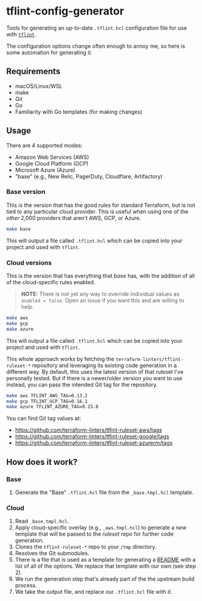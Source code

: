 # tflint-config-generator

Tools for generating an up-to-date `.tflint.hcl` configuration file for use with [`tflint`](https://github.com/terraform-linters/tflint).

The configuration options change often enough to annoy me, so here is some automation for generating it.

## Requirements

* macOS/Linux/WSL
* make
* Git
* Go
* Familiarity with Go templates (for making changes)

## Usage

There are 4 supported modes:

* Amazon Web Services (AWS)
* Google Cloud Platform (GCP)
* Microsoft Azure (Azure)
* "base" (e.g., New Relic, PagerDuty, Cloudflare, Artifactory)

### Base version

This is the version that has the good rules for standard Terraform, but is not tied to any particular cloud provider. This is useful when using one of the _other_ 2,000 providers that aren't AWS, GCP, or Azure.

```bash
make base
```

This will output a file called `.tflint.hcl` which can be copied into your project and used with `tflint`.

### Cloud versions

This is the version that has everything that _base_ has, with the addition of all of the cloud-specific rules enabled.

> **NOTE:** There is not yet any way to override individual values as `enabled = false`. Open an issue if you want this and are willing to help.

```bash
make aws
make gcp
make azure
```

This will output a file called `.tflint.hcl` which can be copied into your project and used with `tflint`.

This whole approach works by fetching the `terraform-linters/tflint-ruleset-*` repository and leveraging its existing code generation in a different way. By default, this uses the latest version of that ruleset I've personally tested. But if there is a newer/older version you want to use instead, you can pass the intended Git tag for the repository.

```bash
make aws TFLINT_AWS_TAG=0.13.2
make gcp TFLINT_GCP_TAG=0.16.1
make azure TFLINT_AZURE_TAG=0.15.0
```

You can find Git tag values at:

* <https://github.com/terraform-linters/tflint-ruleset-aws/tags>
* <https://github.com/terraform-linters/tflint-ruleset-google/tags>
* <https://github.com/terraform-linters/tflint-ruleset-azurerm/tags>

## How does it work?

### Base

1. Generate the "Base" `.tflint.hcl` file from the `_base.tmpl.hcl` template.

### Cloud

1. Read `_base.tmpl.hcl`.
1. Apply cloud-specific overlay (e.g., `_aws.tmpl.hcl`) to generate a _new_ template that will be passed to the _ruleset_ repo for further code generation.
1. Clones the `tflint-ruleset-*` repo to your `/tmp` directory.
1. Resolves the Git submodules.
1. There is a file that is used as a template for generating a [README](https://github.com/terraform-linters/tflint-ruleset-aws/blob/master/docs/rules/README.md) with a list of all of the options. We replace that template with our own (see step 2).
1. We run the generation step that's already part of the the upstream build process.
1. We take the output file, and replace our `.tflint.hcl` file with it.
